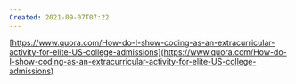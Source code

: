 ```yaml
---
Created: 2021-09-07T07:22
---
```

[https://www.quora.com/How-do-I-show-coding-as-an-extracurricular-activity-for-elite-US-college-admissions](https://www.quora.com/How-do-I-show-coding-as-an-extracurricular-activity-for-elite-US-college-admissions)